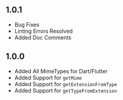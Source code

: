 ## 1.0.1

* Bug Fixes
* Linting Errors Resolved
* Added Doc Comments

## 1.0.0

* Added All MimeTypes for Dart/Flutter
* Added Support for `getMime`
* Added Support for `getExtensionFromType`
* Added Support for `getTypeFromExtension`

